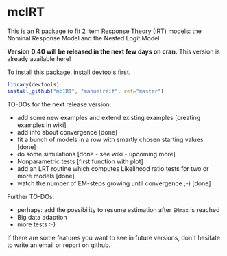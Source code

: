 mcIRT
=====

This is an R package to fit 2 Item Response Theory (IRT) models: the Nominal Response Model and the Nested Logit Model.


**Version 0.40 will be released in the next few days on cran.**
This version is already available here!

To install this package, install [devtools](https://github.com/hadley/devtools) first.

```R
library(devtools)
install_github("mcIRT", "manuelreif", ref="master")
```


TO-DOs for the next release version:


* add some new examples and extend existing examples [creating examples in wiki]
* add info about convergence [done]
* fit a bunch of models in a row with smartly chosen starting values [done]
* do some simulations [done - see wiki - upcoming more]
* Nonparametric tests [first function with plot]
* add an LRT routine which computes Likelihood ratio tests for two or more models [done]
* watch the number of EM-steps growing until convergence ;-) [done]


Further TO-DOs:


* perhaps: add the possibility to resume estimation after `EMmax` is reached
* Big data adaption
* more tests :-)


If there are some features you want to see in future versions, don`t hesitate to write an email or report on github.


